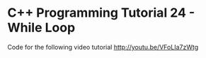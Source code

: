 C++ Programming Tutorial 24 - While Loop
========================================

Code for the following video tutorial http://youtu.be/VFoLIa7zWtg
